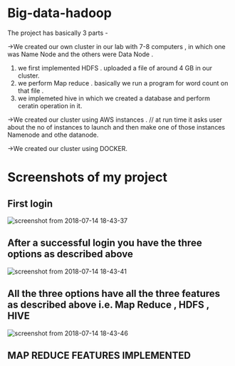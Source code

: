 # Big-data-hadoop
The project has basically 3 parts -

->We created our own cluster in our lab with 7-8 computers , in which one was Name Node and the others were Data Node .
  1. we first implemented HDFS . uploaded a file of around 4 GB in our cluster.
  2. we perform Map reduce . basically we run a program for word count on that file .
  3. we implemeted hive in which we created a database and perform ceratin operation in it.

->We created our cluster using AWS instances . // at run time it asks user about the no of instances to launch and then make one of those instances Namenode and othe datanode.

->We created our cluster using DOCKER.

# Screenshots of my project
## First login 

![screenshot from 2018-07-14 18-43-37](https://user-images.githubusercontent.com/20671151/42725439-059591d4-87a1-11e8-9078-f41e58ba47a2.png)

## After a successful login you have the three options as described above 

![screenshot from 2018-07-14 18-43-41](https://user-images.githubusercontent.com/20671151/42725472-7f1227e8-87a1-11e8-9727-10619dbf06c8.png)

## All the three options have all the three features as described above i.e. Map Reduce , HDFS , HIVE

![screenshot from 2018-07-14 18-43-46](https://user-images.githubusercontent.com/20671151/42725489-e1cdb460-87a1-11e8-8f86-e5ab49996a84.png)

## MAP REDUCE FEATURES IMPLEMENTED

